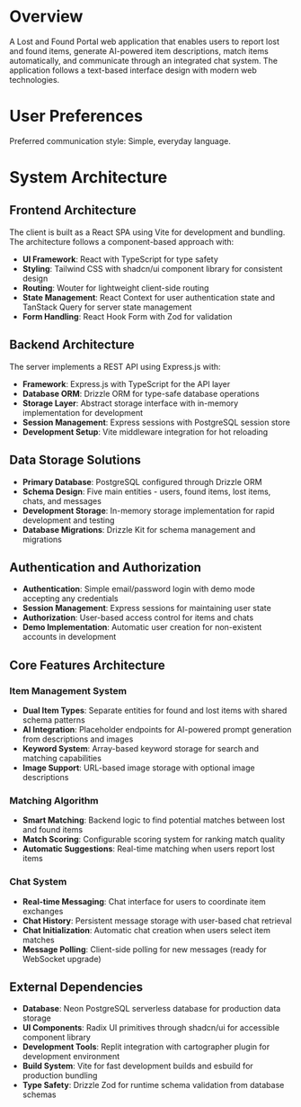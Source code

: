 # Overview

A Lost and Found Portal web application that enables users to report lost and found items, generate AI-powered item descriptions, match items automatically, and communicate through an integrated chat system. The application follows a text-based interface design with modern web technologies.

# User Preferences

Preferred communication style: Simple, everyday language.

# System Architecture

## Frontend Architecture
The client is built as a React SPA using Vite for development and bundling. The architecture follows a component-based approach with:
- **UI Framework**: React with TypeScript for type safety
- **Styling**: Tailwind CSS with shadcn/ui component library for consistent design
- **Routing**: Wouter for lightweight client-side routing
- **State Management**: React Context for user authentication state and TanStack Query for server state management
- **Form Handling**: React Hook Form with Zod for validation

## Backend Architecture
The server implements a REST API using Express.js with:
- **Framework**: Express.js with TypeScript for the API layer
- **Database ORM**: Drizzle ORM for type-safe database operations
- **Storage Layer**: Abstract storage interface with in-memory implementation for development
- **Session Management**: Express sessions with PostgreSQL session store
- **Development Setup**: Vite middleware integration for hot reloading

## Data Storage Solutions
- **Primary Database**: PostgreSQL configured through Drizzle ORM
- **Schema Design**: Five main entities - users, found items, lost items, chats, and messages
- **Development Storage**: In-memory storage implementation for rapid development and testing
- **Database Migrations**: Drizzle Kit for schema management and migrations

## Authentication and Authorization
- **Authentication**: Simple email/password login with demo mode accepting any credentials
- **Session Management**: Express sessions for maintaining user state
- **Authorization**: User-based access control for items and chats
- **Demo Implementation**: Automatic user creation for non-existent accounts in development

## Core Features Architecture

### Item Management System
- **Dual Item Types**: Separate entities for found and lost items with shared schema patterns
- **AI Integration**: Placeholder endpoints for AI-powered prompt generation from descriptions and images
- **Keyword System**: Array-based keyword storage for search and matching capabilities
- **Image Support**: URL-based image storage with optional image descriptions

### Matching Algorithm
- **Smart Matching**: Backend logic to find potential matches between lost and found items
- **Match Scoring**: Configurable scoring system for ranking match quality
- **Automatic Suggestions**: Real-time matching when users report lost items

### Chat System
- **Real-time Messaging**: Chat interface for users to coordinate item exchanges
- **Chat History**: Persistent message storage with user-based chat retrieval
- **Chat Initialization**: Automatic chat creation when users select item matches
- **Message Polling**: Client-side polling for new messages (ready for WebSocket upgrade)

## External Dependencies

- **Database**: Neon PostgreSQL serverless database for production data storage
- **UI Components**: Radix UI primitives through shadcn/ui for accessible component library
- **Development Tools**: Replit integration with cartographer plugin for development environment
- **Build System**: Vite for fast development builds and esbuild for production bundling
- **Type Safety**: Drizzle Zod for runtime schema validation from database schemas